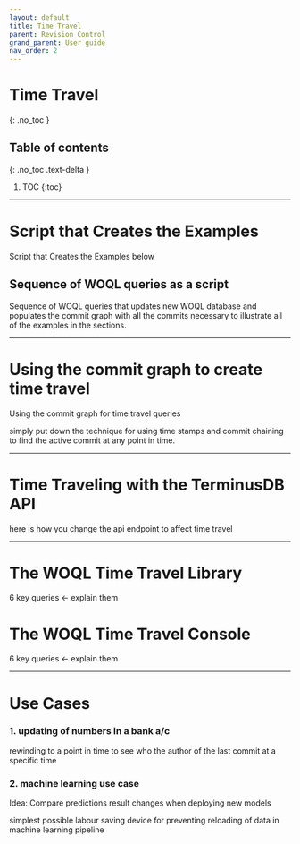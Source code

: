 ```yaml
---
layout: default
title: Time Travel
parent: Revision Control
grand_parent: User guide
nav_order: 2
---
```


# Time Travel
{: .no_toc }

## Table of contents
{: .no_toc .text-delta }

1. TOC
{:toc}

---

# Script that Creates the Examples

Script that Creates the Examples below

## Sequence of WOQL queries as a script

Sequence of WOQL queries that updates new WOQL database and populates the commit graph with all the commits necessary to illustrate all of the examples in the sections.

---

# Using the commit graph to create time travel

Using the commit graph for time travel queries

simply put down the technique for using time stamps and commit chaining to find the active commit at any point in time.

---

# Time Traveling with the TerminusDB API

here is how you change the api endpoint to affect time travel

---

# The WOQL Time Travel Library

6 key queries <- explain them

# The WOQL Time Travel Console

6 key queries <- explain them


---

# Use Cases

### 1. updating of numbers in a bank a/c

rewinding to a point in time to see who the author of the last commit at a specific time

### 2. machine learning use case

Idea: Compare predictions result changes when deploying new models

simplest possible labour saving device for preventing reloading of data in machine learning pipeline
